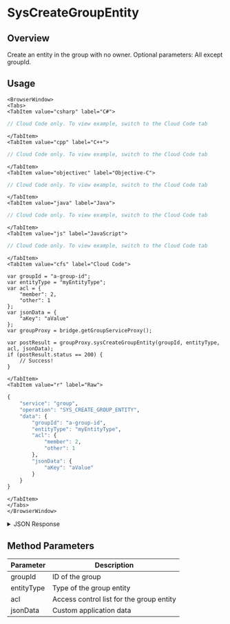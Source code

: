 # SysCreateGroupEntity
## Overview
Create an entity in the group with no owner. Optional parameters: All except groupId.

<PartialServop service_name="group" operation_name="SYS_CREATE_GROUP_ENTITY" />

## Usage

```mdx-code-block
<BrowserWindow>
<Tabs>
<TabItem value="csharp" label="C#">
```

```csharp
// Cloud Code only. To view example, switch to the Cloud Code tab
```

```mdx-code-block
</TabItem>
<TabItem value="cpp" label="C++">
```

```cpp
// Cloud Code only. To view example, switch to the Cloud Code tab
```

```mdx-code-block
</TabItem>
<TabItem value="objectivec" label="Objective-C">
```

```objectivec
// Cloud Code only. To view example, switch to the Cloud Code tab
```

```mdx-code-block
</TabItem>
<TabItem value="java" label="Java">
```

```java
// Cloud Code only. To view example, switch to the Cloud Code tab
```

```mdx-code-block
</TabItem>
<TabItem value="js" label="JavaScript">
```

```javascript
// Cloud Code only. To view example, switch to the Cloud Code tab
```

```mdx-code-block
</TabItem>
<TabItem value="cfs" label="Cloud Code">
```

```cfscript
var groupId = "a-group-id";
var entityType = "myEntityType";
var acl = {
    "member": 2,
    "other": 1
};
var jsonData = {
    "aKey": "aValue"
};
var groupProxy = bridge.getGroupServiceProxy();

var postResult = groupProxy.sysCreateGroupEntity(groupId, entityType, acl, jsonData);
if (postResult.status == 200) {
    // Success!
}
```

```mdx-code-block
</TabItem>
<TabItem value="r" label="Raw">
```

```r
{
	"service": "group",
	"operation": "SYS_CREATE_GROUP_ENTITY",
	"data": {
		"groupId": "a-group-id",
		"entityType": "myEntityType",
		"acl": {
			"member": 2,
			"other": 1
		},
		"jsonData": {
			"aKey": "aValue"
		}
	}
}
```

```mdx-code-block
</TabItem>
</Tabs>
</BrowserWindow>
```

<details>
<summary>JSON Response</summary>

```json
{
    "status": 200,
    "data": {
        "gameId": "20595",
        "groupId": "fee55a37-5e86-43e8-942e-06bcbe1b701e",
        "entityId": "91cfece7-debb-4698-ba6b-cd2cb432458d",
        "ownerId": null,
        "entityType": "BLUE",
        "createdAt": 1462812680359,
        "updatedAt": 1462812680359,
        "version": 1,
        "data": {},
        "acl": {
            "member": 2,
            "other": 1
        }
    }
}
```
</details>

## Method Parameters
Parameter | Description
--------- | -----------
groupId | ID of the group
entityType | Type of the group entity
acl | Access control list for the group entity
jsonData | Custom application data


